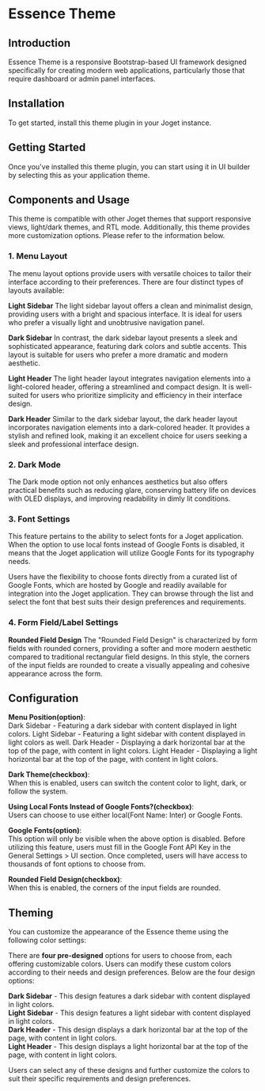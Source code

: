 # Essence Theme

## Introduction  
Essence Theme is a responsive Bootstrap-based UI framework designed specifically for creating modern web applications, particularly those that require dashboard or admin panel interfaces.

## Installation  
To get started, install this theme plugin in your Joget instance.

## Getting Started  
Once you've installed this theme plugin, you can start using it in UI builder by selecting this as your application theme.

## Components and Usage  
This theme is compatible with other Joget themes that support responsive views, light/dark themes, and RTL mode. Additionally, this theme provides more customization options. Please refer to the information below.

### 1. Menu Layout
The menu layout options provide users with versatile choices to tailor their interface according to their preferences. There are four distinct types of layouts available:

**Light Sidebar**
The light sidebar layout offers a clean and minimalist design, providing users with a bright and spacious interface. It is ideal for users who prefer a visually light and unobtrusive navigation panel.

**Dark Sidebar**
In contrast, the dark sidebar layout presents a sleek and sophisticated appearance, featuring dark colors and subtle accents. This layout is suitable for users who prefer a more dramatic and modern aesthetic.

**Light Header**
The light header layout integrates navigation elements into a light-colored header, offering a streamlined and compact design. It is well-suited for users who prioritize simplicity and efficiency in their interface design.

**Dark Header**
Similar to the dark sidebar layout, the dark header layout incorporates navigation elements into a dark-colored header. It provides a stylish and refined look, making it an excellent choice for users seeking a sleek and professional interface design.

### 2. Dark Mode
The Dark mode option not only enhances aesthetics but also offers practical benefits such as reducing glare, conserving battery life on devices with OLED displays, and improving readability in dimly lit conditions.

### 3. Font Settings
This feature pertains to the ability to select fonts for a Joget application. When the option to use local fonts instead of Google Fonts is disabled, it means that the Joget application will utilize Google Fonts for its typography needs.

Users have the flexibility to choose fonts directly from a curated list of Google Fonts, which are hosted by Google and readily available for integration into the Joget application. They can browse through the list and select the font that best suits their design preferences and requirements.

### 4. Form Field/Label Settings

**Rounded Field Design**
The "Rounded Field Design" is characterized by form fields with rounded corners, providing a softer and more modern aesthetic compared to traditional rectangular field designs. In this style, the corners of the input fields are rounded to create a visually appealing and cohesive appearance across the form.

<a name="configuration"></a>
## Configuration  
**Menu Position(option)**:  
Dark Sidebar - Featuring a dark sidebar with content displayed in light colors.
Light Sidebar - Featuring a light sidebar with content displayed in light colors as well.
Dark Header - Displaying a dark horizontal bar at the top of the page, with content in light colors.
Light Header - Displaying a light horizontal bar at the top of the page, with content in light colors.

**Dark Theme(checkbox)**:  
When this is enabled, users can switch the content color to light, dark, or follow the system.

**Using Local Fonts Instead of Google Fonts?(checkbox)**:  
Users can choose to use either local(Font Name: Inter) or Google Fonts.

**Google Fonts(option)**:  
This option will only be visible when the above option is disabled. Before utilizing this feature, users must fill in the Google Font API Key in the General Settings > UI section. Once completed, users will have access to thousands of font options to choose from.

**Rounded Field Design(checkbox)**:  
When this is enabled, the corners of the input fields are rounded.

## Theming
You can customize the appearance of the Essence theme using the following color settings:

There are **four pre-designed** options for users to choose from, each offering customizable colors. Users can modify these custom colors according to their needs and design preferences. Below are the four design options:

**Dark Sidebar** - This design features a dark sidebar with content displayed in light colors.  
**Light Sidebar** - This design features a light sidebar with content displayed in light colors.  
**Dark Header** - This design displays a dark horizontal bar at the top of the page, with content in light colors.  
**Light Header** - This design displays a light horizontal bar at the top of the page, with content in light colors.  

Users can select any of these designs and further customize the colors to suit their specific requirements and design preferences.
